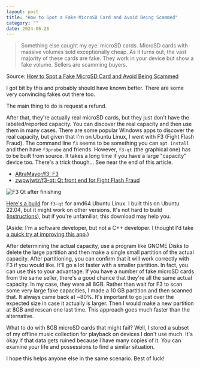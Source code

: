```yaml
---
layout: post
title: "How to Spot a Fake MicroSD Card and Avoid Being Scammed"
category: ""
date: 2024-06-26
---
```


> Something else caught my eye: microSD cards. MicroSD cards with massive volumes sold exceptionally cheap. As it turns out, the vast majority of these cards are fake. They work in your device but show a fake volume. Sellers are scamming buyers. 

Source: [How to Spot a Fake MicroSD Card and Avoid Being Scammed](https://www.makeuseof.com/tag/how-to-spot-fake-microsd-card/)

I got bit by this and probably should have known better.  There are some very convincing fakes out there too.

The main thing to do is request a refund.

After that, they're actually real microSD cards, but they just don't have the labeled/reported capacity.  You can discover the real capacity and then use them in many cases.  There are some popular Windows apps to discover the real capacity, but given that I'm on Ubuntu Linux, I went with F3 (Fight Flash Fraud).  The command line `f3` seems to be something you can `apt install` and then have `f3probe` and friends.  However, `f3-qt` (the graphical one) has to be built from source.  It takes a long time if you have a large "capacity" device too.  There's a trick though...  See near the end of this article.

- [AltraMayor/f3: F3](https://github.com/AltraMayor/f3?tab=readme-ov-file#installation)
- [zwpwjwtz/f3-qt: Qt front end for Fight Flash Fraud](https://github.com/zwpwjwtz/f3-qt)

![F3 Qt after finishing](https://www.benjaminoakes.com/images/2024-06-26-f3-qt.png)

[Here's a build](https://www.benjaminoakes.com/assets/f3-qt) for `f3-qt` for amd64 Ubuntu Linux.  I built this on Ubuntu 22.04, but it might work on other versions.  It's not hard to build ([instructions](https://github.com/zwpwjwtz/f3-qt/blob/master/INSTALL)), but if you're unfamiliar, this download may help you.

(Aside: I'm a software developer, but not a C++ developer.  I thought I'd take [a quick try at improving this app](https://github.com/zwpwjwtz/f3-qt/pull/21).)

After determining the actual capacity, use a program like GNOME Disks to delete the large partition and then make a single small partition of the actual capacity.  After partitioning, you can confirm that it will work correctly with F3 if you would like.  It'll go a lot faster with a smaller partition.  In fact, you can use this to your advantage.  If you have a number of fake microSD cards from the same seller, there's a good chance that they're all the same actual capacity.  In my case, they were all 8GB.  Rather than wait for F3 to scan some very large fake capacities, I made a 10 GB partition and then scanned that.  It always came back at ~80%.  It's important to go just over the expected size in case it actually is larger.  Then I would make a new partition at 8GB and rescan one last time.  This approach goes much faster than the alternative.

What to do with 8GB microSD cards that might fail?  Well, I stored a subset of my offline music collection for playback on devices I don't use much.  It's okay if that data gets ruined because I have many copies of it.  You can examine your life and possessions to find a similar situation.

I hope this helps anyone else in the same scenario.  Best of luck!
